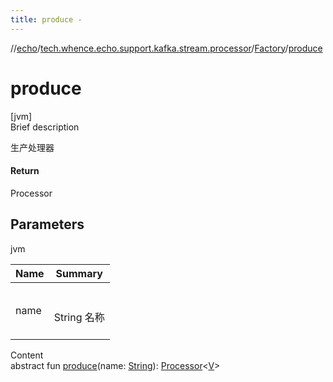 ```yaml
---
title: produce -
---
```

//[echo](../../index.md)/[tech.whence.echo.support.kafka.stream.processor](../index.md)/[Factory](index.md)/[produce](produce.md)



# produce  
[jvm]  
Brief description  


生产处理器



#### Return  


Processor<V>



## Parameters  
  
jvm  
  
|  Name|  Summary| 
|---|---|
| name| <br><br>String 名称<br><br>
  
  
Content  
abstract fun [produce](produce.md)(name: [String](https://kotlinlang.org/api/latest/jvm/stdlib/kotlin/-string/index.html)): [Processor](../-processor/index.md)<[V](index.md)>  



